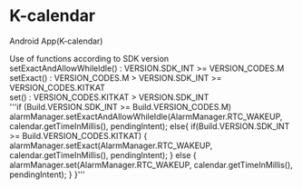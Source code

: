 # K-calendar
Android App(K-calendar)

Use of functions according to SDK version  
setExactAndAllowWhileIdle() : VERSION.SDK_INT >= VERSION_CODES.M  
setExact() : VERSION_CODES.M > VERSION.SDK_INT >= VERSION_CODES.KITKAT  
set() : VERSION_CODES.KITKAT > VERSION.SDK_INT    
'''if (Build.VERSION.SDK_INT >= Build.VERSION_CODES.M)
                alarmManager.setExactAndAllowWhileIdle(AlarmManager.RTC_WAKEUP, calendar.getTimeInMillis(), pendingIntent);
            else{
                if(Build.VERSION.SDK_INT >= Build.VERSION_CODES.KITKAT) {
                    alarmManager.setExact(AlarmManager.RTC_WAKEUP, calendar.getTimeInMillis(), pendingIntent);
                } else {
                    alarmManager.set(AlarmManager.RTC_WAKEUP, calendar.getTimeInMillis(), pendingIntent);
                }
            }'''



